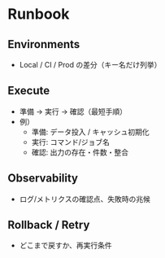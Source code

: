# Runbook

## Environments
- Local / CI / Prod の差分（キー名だけ列挙）

## Execute
- 準備 → 実行 → 確認（最短手順）
- 例）
  - 準備: データ投入 / キャッシュ初期化
  - 実行: コマンド/ジョブ名
  - 確認: 出力の存在・件数・整合

## Observability
- ログ/メトリクスの確認点、失敗時の兆候

## Rollback / Retry
- どこまで戻すか、再実行条件
